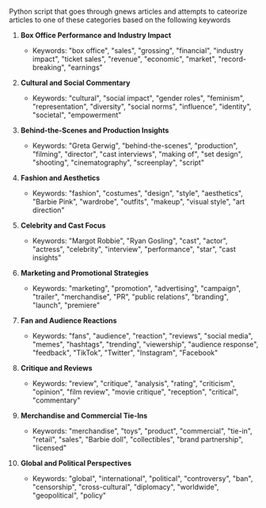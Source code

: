 
Python script that goes through gnews articles and attempts to cateorize articles to one of these categories based on the following keywords

1. **Box Office Performance and Industry Impact**
   - Keywords: "box office", "sales", "grossing", "financial", "industry impact", "ticket sales", "revenue", "economic", "market", "record-breaking", "earnings"

2. **Cultural and Social Commentary**
   - Keywords: "cultural", "social impact", "gender roles", "feminism", "representation", "diversity", "social norms", "influence", "identity", "societal", "empowerment"

3. **Behind-the-Scenes and Production Insights**
   - Keywords: "Greta Gerwig", "behind-the-scenes", "production", "filming", "director", "cast interviews", "making of", "set design", "shooting", "cinematography", "screenplay", "script"

4. **Fashion and Aesthetics**
   - Keywords: "fashion", "costumes", "design", "style", "aesthetics", "Barbie Pink", "wardrobe", "outfits", "makeup", "visual style", "art direction"

5. **Celebrity and Cast Focus**
   - Keywords: "Margot Robbie", "Ryan Gosling", "cast", "actor", "actress", "celebrity", "interview", "performance", "star", "cast insights"

6. **Marketing and Promotional Strategies**
   - Keywords: "marketing", "promotion", "advertising", "campaign", "trailer", "merchandise", "PR", "public relations", "branding", "launch", "premiere"

7. **Fan and Audience Reactions**
   - Keywords: "fans", "audience", "reaction", "reviews", "social media", "memes", "hashtags", "trending", "viewership", "audience response", "feedback", "TikTok", "Twitter", "Instagram", "Facebook"
    
8. **Critique and Reviews**
   - Keywords: "review", "critique", "analysis", "rating", "criticism", "opinion", "film review", "movie critique", "reception", "critical", "commentary"

9. **Merchandise and Commercial Tie-Ins**
   - Keywords: "merchandise", "toys", "product", "commercial", "tie-in", "retail", "sales", "Barbie doll", "collectibles", "brand partnership", "licensed"

10. **Global and Political Perspectives**
    - Keywords: "global", "international", "political", "controversy", "ban", "censorship", "cross-cultural", "diplomacy", "worldwide", "geopolitical", "policy"

